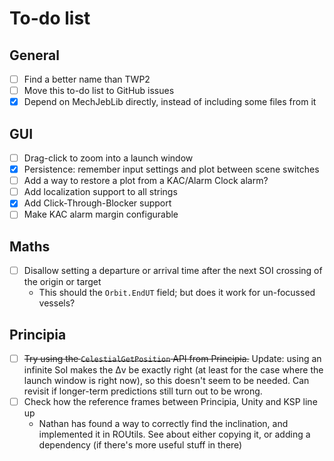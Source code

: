 # To-do list

## General

- [ ] Find a better name than TWP2
- [ ] Move this to-do list to GitHub issues
- [x] Depend on MechJebLib directly, instead of including some files from it

## GUI

- [ ] Drag-click to zoom into a launch window
- [x] Persistence: remember input settings and plot between scene switches
- [ ] Add a way to restore a plot from a KAC/Alarm Clock alarm?
- [ ] Add localization support to all strings
- [x] Add Click-Through-Blocker support
- [ ] Make KAC alarm margin configurable

## Maths

- [ ] Disallow setting a departure or arrival time after the next SOI crossing
  of the origin or target
  - This should the `Orbit.EndUT` field; but does it work for un-focussed
    vessels?

## Principia

- [ ] ~~Try using the `CelestialGetPosition` API from Principia.~~ Update:
  using an infinite SoI makes the Δv be exactly right (at least for the case
  where the launch window is right now), so this doesn't seem to be needed. Can
  revisit if longer-term predictions still turn out to be wrong.
- [ ] Check how the reference frames between Principia, Unity and KSP line up
  - Nathan has found a way to correctly find the inclination, and implemented
    it in ROUtils. See about either copying it, or adding a dependency (if
    there's more useful stuff in there)

